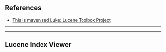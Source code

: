 ## References
- [This is mavenised Luke: Lucene Toolbox Project](https://github.com/DmitryKey/luke?tab=readme-ov-file)

----
----

## Lucene Index Viewer

